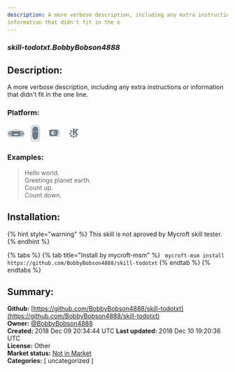 ```yaml
---
description: A more verbose description, including any extra instructions or
information that didn't fit in the o
---
```


### _skill-todotxt.BobbyBobson4888_  
## Description:  
A more verbose description, including any extra instructions or
information that didn't fit in the one line.  
  
### Platform:  
 ![Mark I](../.gitbook/assets/mark-1-icon.png)  ![Mark II](../.gitbook/assets/mark-2-icon.png)  ![Picroft](../.gitbook/assets/picroft-icon.png)  ![plasmoid](../.gitbook/assets/kde.png)   
### Examples:  
> Hello world.  
> Greetings planet earth.  
> Count up.  
> Count down.  
  
## Installation:  
{% hint style="warning" %}
This skill is not aproved by Mycroft skill tester.
{% endhint %}
    
{% tabs %}
{% tab title="Install by mycroft-msm" %}
``` mycroft-msm install https://github.com/BobbyBobson4888/skill-todotxt```
{% endtab %}
  {% endtabs %}
    
## Summary:  
**Github:** [https://github.com/BobbyBobson4888/skill-todotxt](https://github.com/BobbyBobson4888/skill-todotxt)  
**Owner:** [@BobbyBobson4888](https://github.com/BobbyBobson4888)  
**Created:** 2018 Dec 09 20:34:44 UTC  **Last updated:** 2018 Dec 10 19:20:36 UTC  
**License:** Other  
**Market status:** [Not in Market](https://market.mycroft.ai/skill/)  
**Categories:** [ uncategorized ]   
